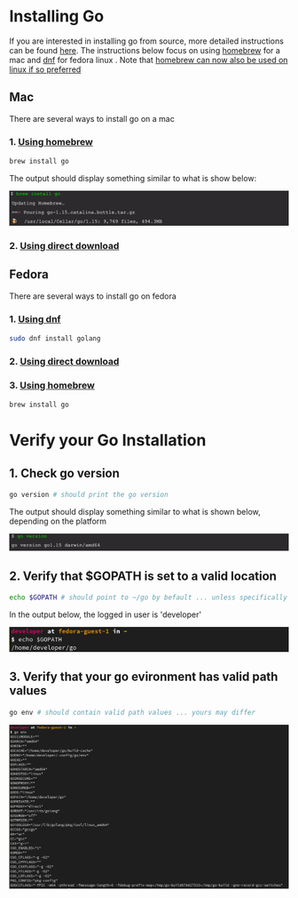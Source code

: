 # Installing Go

If you are interested in installing go from source, more detailed instructions can be found [here](https://golang.org/doc/install). The instructions below focus on using [homebrew](https://docs.brew.sh) for a mac and [dnf](https://fedoraproject.org/wiki/DNF) for fedora linux . Note that [homebrew can now also be used on linux if so preferred](https://docs.brew.sh/Homebrew-on-Linux)

  ## Mac
  There are several ways to install go on a mac
  ### 1. [Using homebrew](https://docs.brew.sh)

  ```sh
  brew install go
  ```
  The output should display something similar to what is show below:

  ![brew install](images/brew-install-go.jpg)
  ### 2. [Using direct download](https://golang.org/doc/install)

  ## Fedora
  There are several ways to install go on fedora

  ### 1. [Using dnf](https://developer.fedoraproject.org/tech/languages/go/go-installation.html)
  ```sh
  sudo dnf install golang
  ```
  ### 2. [Using direct download](https://golang.org/doc/install)

  ### 3. [Using homebrew](https://docs.brew.sh/Homebrew-on-Linux)

  ```sh
  brew install go
  ```

  # Verify your Go Installation
  ## 1. Check go version
  ```sh
  go version # should print the go version
  ```
  The output should display something similar to what is shown below, depending on the platform

  ![go version](images/go-version.jpg)

  ## 2. Verify that $GOPATH is set to a valid location
  ```sh
  echo $GOPATH # should point to ~/go by befault ... unless specifically set otherwise
  ```
  In the output below, the logged in user is 'developer'
  
  ![go path](images/go-path-linux.jpg)
  
  ## 3. Verify that your go evironment has valid path values
  ```sh
  go env # should contain valid path values ... yours may differ
  ```
  ![go env](images/go-env-linux.jpg)
